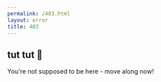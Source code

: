 ```yaml
---
permalink: /403.html
layout: error
title: 403
---
```


## tut tut 👮

You're not supposed to be here - move along now!
